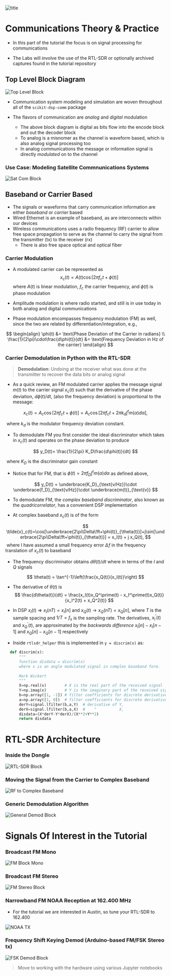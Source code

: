 ![title](images/part3_title@300dpi.png)

# Communications Theory & Practice

* In this part of the tutorial the focus is on signal processing for communications 


* The Labs will involve the use of the RTL-SDR or optionally archived captures found in the tutorial repository

## Top Level Block Diagram

![Top Level Block](images/Comm_Sys_Block.png)

* Communication system modeling and simulation are woven throughout all of the `scikit-dsp-comm` package

* The flavors of communication are *analog* and *digital* modulation
  * The above block diagram is digital as bits flow into the encode block and out the decoder block
  * To analog is a misnomer as the channel is waveform based, which is also analog signal processing too
  * In analog communications the message or information signal is directly *modulated* on to the channel

### Use Case: Modeling Satellite Commnunications Systems

![Sat Com Block](images/Sat_Com_Sim_Block.png)  

## Baseband or Carrier Based

* The signals or waveforms that carry communication information are either *baseband* or *carrier* based
* Wired Ethernet is an example of baseband, as are interconnects within our devices
* Wireless communications uses a radio frequency (RF) carrier to allow free space propagation to serve as the channel to carry the signal from the transmitter (tx) to the receiver (rx)
  * There is also free space optical and optical fiber

### Carrier Modulation

* A modulated carrier can be represented as
$$
		x_c(t) = A(t)\cos\big[2\pi f_c t + \phi(t)\big]
$$
​	where $A(t)$ is linear modulation, $f_c$ the carrier frequency, and $\phi(t)$ is phase modulation

* Amplitude modulation is where radio started, and still is in use today in both analog and digital communications 

* Phase modulation encompasses frequency modulation (FM) as well, since the two are related by differentiation/integration, e.g.,

$$
\begin{align}
  	\phi(t) &= \text{Phase Deviation of the Carrier in radians} \\
  	\frac{1}{2\pi}\cdot\frac{d\phi(t)}{dt} &= \text{Frequency Deviation in Hz of the carrier}
  \end{align}
$$

### Carrier Demodulation in Python with the RTL-SDR

> **Demodulation**: Undoing at the receiver what was done at the transmitter to recover the data bits or analog signal

* As a quick review, an FM modulated carrier applies the message signal $m(t)$ to the carrier signal $x_c(t)$ such that the derivative of the phase deviation, $d\phi(t)/dt$, (also the frequency deviation) is proportional to the message:

$$
	x_c(t) = A_c\cos\big[2\pi f_c t + \phi(t)\big] = A_c\cos\left[2\pi f_c t + 2\pi k_d\int^t m(\alpha)d\alpha\right],
$$

​	where $k_d$ is the modulator frequency deviation constant.

* To demodulate FM you first consider the ideal discriminator which takes in $x_c(t)$ and operates on the phase deviation to produce

$$
	y_D(t)= \frac{1}{2\pi} K_D\frac{d\phi(t)}{dt}
$$

​	where $K_D$ is the discriminator gain constant

* Notice that for FM, that is $\phi(t) = 2\pi f_D \int^t m(\alpha) d\alpha$ as defined above,

$$
	y_D(t) = \underbrace{K_D}_{\text{v/Hz}}\cdot \underbrace{f_D}_{\text{v/Hz}}\cdot \underbrace{m(t)}_{\text{v}}
$$

* To demodulate FM, the *complex baseband discriminator*, also known as the *quadricorrelator*, has a convenient DSP implementation

* At complex baseband $x_c(t)$ is of the form

$$
\tilde{x}_c(t)=\cos[\underbrace{2\pi\Delta\!ft+\phi(t)}_{\theta(t)}]+j\sin[\underbrace{2\pi\Delta\!ft+\phi(t)}_{\theta(t)}] = x_I(t) + j x_Q(t),
$$
​	where I have assumed a small frequency error $\Delta\!f$ in the frequency translation of $x_c(t)$ to baseband

* The frequency discriminator obtains $d\theta(t)/dt$ where in terms of the $I$ and $Q$ signals

$$
\theta(t) = \tan^{-1}\left(\frac{x_Q(t)}{x_I(t)}\right)
$$
* The derivative of $\theta(t)$ is
$$
\frac{d\theta(t)}{dt} = \frac{x_I(t)x_Q^\prime(t) - x_I^\prime(t)x_Q(t)}{x_I^2(t) + x_Q^2(t)}
$$

* In DSP $x_I(t) \Rightarrow x_I(nT) = x_I[n]$ and $x_Q(t)\rightarrow x_Q(nT) = x_Q[n]$, where $T$ is the sample spacing and $1/T = f_s$ is the sampling rate. The derivatives, $x_I^\prime(t)$ and $x_Q^\prime(t)$, are approximated by the *backwards difference* $x_I[n] - x_I[n-1]$ and $x_Q[n] - x_Q[n-1]$ respectively

* Inside `rtlsdr_helper` this is implemented in `y = discrim(x)` as:

```python
  def discrim(x):
      """
      function disdata = discrim(x)
      where x is an angle modulated signal in complex baseband form.
      
      Mark Wickert
      """
      X=np.real(x)        # X is the real part of the received signal
      Y=np.imag(x)        # Y is the imaginary part of the received signal
      b=np.array([1, -1]) # filter coefficients for discrete derivative
      a=np.array([1, 0])  # filter coefficients for discrete derivative
      derY=signal.lfilter(b,a,Y)  # derivative of Y, 
      derX=signal.lfilter(b,a,X)  #    "          X,
      disdata=(X*derY-Y*derX)/(X**2+Y**2)
      return disdata
```

# RTL-SDR Architecture

### Inside the Dongle

![RTL-SDR Block](images/RTL_SDR_Block.png)

### Moving the Signal from the Carrier to Complex Baseband

![RF to Complex Baseband](images/RF_2_Baseband.png)

### Generic Demodulation Algorithm 

![General Demod Block](images/General_Demod_Block.png)

# Signals Of Interest in the Tutorial

### Broadcast FM Mono



![FM Block Mono](images/FM_Mono.png)

### Broadcast FM Stereo

![FM Stereo Block](images/FM_Stereo.png)



### Narrowband FM NOAA Reception at 162.400 MHz

* For the tutorial we are interested in Austin, so tune your RTL-SDR to 162.400

![NOAA TX](images/NOAA_Tx.png)

### Frequency Shift Keying Demod (Arduino-based FM/FSK Stereo tx)

![FSK Demod Block](images/FSK_Block.png)

> Move to working with the hardware using various Jupyter notebooks